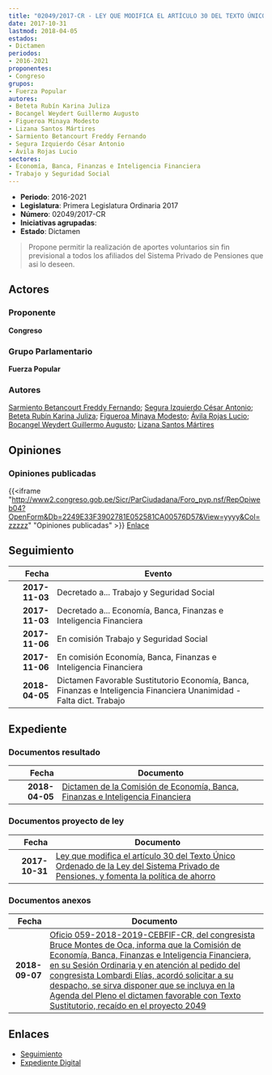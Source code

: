 ```yaml
---
title: "02049/2017-CR - LEY QUE MODIFICA EL ARTÍCULO 30 DEL TEXTO ÚNICO ORDENADO DE LA LEY DEL SISTEMA PRIVADO DE PENSIONES, Y FOMENTA LA POLÍTICA DE AHORRO"
date: 2017-10-31
lastmod: 2018-04-05
estados:
- Dictamen
periodos:
- 2016-2021
proponentes:
- Congreso
grupos:
- Fuerza Popular
autores:
- Beteta Rubín Karina Juliza
- Bocangel Weydert Guillermo Augusto
- Figueroa Minaya Modesto
- Lizana Santos Mártires
- Sarmiento Betancourt Freddy Fernando
- Segura Izquierdo César Antonio
- Ávila Rojas Lucio
sectores:
- Economía, Banca, Finanzas e Inteligencia Financiera
- Trabajo y Seguridad Social
---
```

- **Periodo**: 2016-2021
- **Legislatura**: Primera Legislatura Ordinaria 2017
- **Número**: 02049/2017-CR
- **Iniciativas agrupadas**: 
- **Estado**: Dictamen

> Propone permitir la realización de aportes voluntarios sin fin previsional a todos los afiliados del Sistema Privado de Pensiones que asi lo deseen.


## Actores

### Proponente

**Congreso**

### Grupo Parlamentario

**Fuerza Popular**

### Autores

[Sarmiento Betancourt Freddy Fernando](mailto:mailto:fsarmiento@congreso.gob.pe); [Segura Izquierdo César Antonio](mailto:mailto:csegura@congreso.gob.pe); [Beteta Rubín Karina Juliza](mailto:mailto:kbeteta@congreso.gob.pe); [Figueroa Minaya Modesto](mailto:mailto:mfigueroam@congreso.gob.pe); [Ávila Rojas Lucio](mailto:mailto:lavilar@congreso.gob.pe); [Bocangel Weydert Guillermo Augusto](mailto:mailto:gbocangel@congreso.gob.pe); [Lizana Santos Mártires](mailto:mailto:mlizana@congreso.gob.pe)

## Opiniones

### Opiniones publicadas

{{<iframe "http://www2.congreso.gob.pe/Sicr/ParCiudadana/Foro_pvp.nsf/RepOpiweb04?OpenForm&Db=2249E33F3902781E052581CA00576D57&View=yyyy&Col=zzzzz" "Opiniones publicadas" >}}
[Enlace](http://www2.congreso.gob.pe/Sicr/ParCiudadana/Foro_pvp.nsf/RepOpiweb04?OpenForm&Db=2249E33F3902781E052581CA00576D57&View=yyyy&Col=zzzzz)


## Seguimiento

| Fecha | Evento |
|------:|--------|
| **2017-11-03** | Decretado a... Trabajo y Seguridad Social |
| **2017-11-03** | Decretado a... Economía, Banca, Finanzas e Inteligencia Financiera |
| **2017-11-06** | En comisión Trabajo y Seguridad Social |
| **2017-11-06** | En comisión Economía, Banca, Finanzas e Inteligencia Financiera |
| **2018-04-05** | Dictamen Favorable Sustitutorio Economía, Banca, Finanzas e Inteligencia Financiera Unanimidad - Falta dict. Trabajo |

## Expediente

### Documentos resultado

| Fecha | Documento |
|------:|-----------|
| **2018-04-05** | [Dictamen de la Comisión de Economía, Banca, Finanzas e Inteligencia Financiera](http://www.leyes.congreso.gob.pe/Documentos/2016_2021/Dictamenes/Proyectos_de_Ley/02049DC09MAY20180405.pdf) |

### Documentos proyecto de ley

| Fecha | Documento |
|------:|-----------|
| **2017-10-31** | [Ley que modifica el artículo 30 del Texto Único Ordenado de la Ley del Sistema Privado de Pensiones, y fomenta la política de ahorro](http://www.leyes.congreso.gob.pe/Documentos/2016_2021/Proyectos_de_Ley_y_de_Resoluciones_Legislativas/PL0204920171031.pdf) |

### Documentos anexos

| Fecha | Documento |
|------:|-----------|
| **2018-09-07** | [Oficio 059-2018-2019-CEBFIF-CR, del congresista Bruce Montes de Oca, informa que la Comisión de Economía, Banca, Finanzas e Inteligencia Financiera, en su Sesión Ordinaria y en atención al pedido del congresista Lombardi Elías, acordó solicitar a su despacho, se sirva disponer que se incluya en la Agenda del Pleno el dictamen favorable con Texto Sustitutorio, recaído en el proyecto 2049](http://www.leyes.congreso.gob.pe/Documentos/2016_2021/Oficios/Comisiones_Ordinarias/OFICIO-059-2018-2019-CEBFIF-CR.pdf) |

## Enlaces

- [Seguimiento](http://www2.congreso.gob.pe/Sicr/TraDocEstProc/CLProLey2016.nsf/f7fff46988ca05b1052578e100829cc7/6212c41ca8215456052581ca0074a1df?OpenDocument)
- [Expediente Digital](http://www2.congreso.gob.pe/Sicr/TraDocEstProc/Expvirt_2011.nsf/visbusqptramdoc1621/02049?opendocument)

